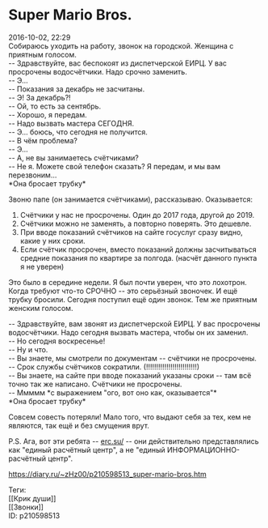 Super Mario Bros.
==================

   
 2016-10-02, 22:29   
  Собираюсь уходить на работу, звонок на городской. Женщина с приятным голосом.   
 -- Здравствуйте, вас беспокоят из диспетчерской ЕИРЦ. У вас просрочены водосчётчики. Надо срочно заменить.   
 -- Э...   
 -- Показания за декабрь не засчитаны.   
 -- Э! За декабрь?!   
 -- Ой, то есть за сентябрь.   
 -- Хорошо, я передам.   
 -- Надо вызвать мастера СЕГОДНЯ.   
 -- Э... боюсь, что сегодня не получится.   
 -- В чём проблема?   
 -- Э...   
 -- А, не вы занимаетесь счётчиками?   
 -- Не я. Можете свой телефон сказать? Я передам, и мы вам перезвоним...   
 \*Она бросает трубку\*   
   
 Звоню папе (он занимается счётчиками), рассказываю. Оказывается:   
 1. Счётчики у нас не просрочены. Один до 2017 года, другой до 2019.   
 2. Счётчики можно не заменять, а повторно поверять. Это дешевле.   
 3. При вводе показаний счётчиков на сайте госуслуг сразу видно, какие у них сроки.   
 4. Если счётчик просрочен, вместо показаний должны засчитываться средние показания по квартире за полгода. (насчёт данного пункта я не уверен)   
   
 Это было в середине недели. Я был почти уверен, что это лохотрон. Когда требуют что-то СРОЧНО -- это серьёзный звоночек. И ещё трубку бросили. Сегодня поступил ещё один звонок. Тем же приятным женским голосом.   
   
 -- Здравствуйте, вам звонят из диспетчерской ЕИРЦ. У вас просрочены водосчётчики. Надо сегодня вызвать мастера, чтобы он их заменил.   
 -- Но сегодня воскресенье!   
 -- Ну и что.   
 -- Вы знаете, мы смотрели по документам -- счётчики не просрочены.   
 -- Срок службы счётчиков сократили. (!!!!!!!!!!!!!!!!!!!!!!!!!)   
 -- Вы знаете, на сайте при вводе показаний указаны сроки -- там всё точно так же написано. Счётчики не просрочены.   
 -- Ммммм \*с выражением "ого, вот оно как, оказывается"\*   
 \*Она бросает трубку\*   
   
 Совсем совесть потеряли! Мало того, что выдают себя за тех, кем не являются, так ещё и без смущения врут.   
   
 P.S. Ага, вот эти ребята --  [erc.su/](http://erc.su/)  -- они действительно представлялись как "единый расчётный центр", а не "единый ИНФОРМАЦИОННО-расчётный центр".   
    
 <https://diary.ru/~zHz00/p210598513_super-mario-bros.htm>   
   
 Теги:   
 [[Крик души]]   
 [[Звонки]]   
 ID: p210598513